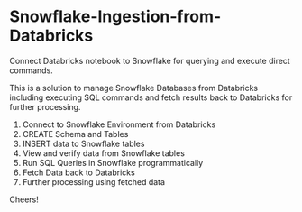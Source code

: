 # Snowflake-Ingestion-from-Databricks
Connect Databricks notebook to Snowflake for querying and execute direct commands. 

This is a solution to manage Snowflake Databases from Databricks including executing SQL commands and fetch results back to Databricks for further processing.

1. Connect to Snowflake Environment from Databricks
2. CREATE Schema and Tables
3. INSERT data to Snowflake tables
4. View and verify data from Snowflake tables
5. Run SQL Queries in Snowflake programmatically
6. Fetch Data back to Databricks
7. Further processing using fetched data

Cheers!
